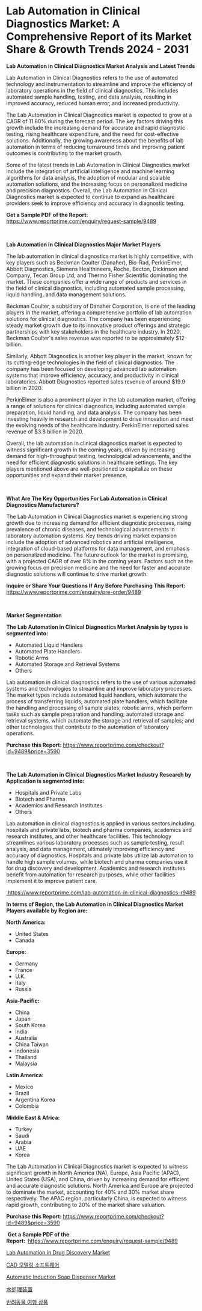 <p><h1>Lab Automation in Clinical Diagnostics Market: A Comprehensive Report of its Market Share & Growth Trends 2024 - 2031</h1></p><p><strong>Lab Automation in Clinical Diagnostics Market Analysis and Latest Trends</strong></p>
<p><p>Lab Automation in Clinical Diagnostics refers to the use of automated technology and instrumentation to streamline and improve the efficiency of laboratory operations in the field of clinical diagnostics. This includes automated sample handling, testing, and data analysis, resulting in improved accuracy, reduced human error, and increased productivity.</p><p>The Lab Automation in Clinical Diagnostics market is expected to grow at a CAGR of 11.80% during the forecast period. The key factors driving this growth include the increasing demand for accurate and rapid diagnostic testing, rising healthcare expenditure, and the need for cost-effective solutions. Additionally, the growing awareness about the benefits of lab automation in terms of reducing turnaround times and improving patient outcomes is contributing to the market growth.</p><p>Some of the latest trends in Lab Automation in Clinical Diagnostics market include the integration of artificial intelligence and machine learning algorithms for data analysis, the adoption of modular and scalable automation solutions, and the increasing focus on personalized medicine and precision diagnostics. Overall, the Lab Automation in Clinical Diagnostics market is expected to continue to expand as healthcare providers seek to improve efficiency and accuracy in diagnostic testing.</p></p>
<p><strong>Get a Sample PDF of the Report:&nbsp;</strong> <a href="https://www.reportprime.com/enquiry/request-sample/9489">https://www.reportprime.com/enquiry/request-sample/9489</a></p>
<p>&nbsp;</p>
<p><strong>Lab Automation in Clinical Diagnostics Major Market Players</strong></p>
<p><p>The lab automation in clinical diagnostics market is highly competitive, with key players such as Beckman Coulter (Danaher), Bio-Rad, PerkinElmer, Abbott Diagnostics, Siemens Healthineers, Roche, Becton, Dickinson and Company, Tecan Group Ltd, and Thermo Fisher Scientific dominating the market. These companies offer a wide range of products and services in the field of clinical diagnostics, including automated sample processing, liquid handling, and data management solutions.</p><p>Beckman Coulter, a subsidiary of Danaher Corporation, is one of the leading players in the market, offering a comprehensive portfolio of lab automation solutions for clinical diagnostics. The company has been experiencing steady market growth due to its innovative product offerings and strategic partnerships with key stakeholders in the healthcare industry. In 2020, Beckman Coulter's sales revenue was reported to be approximately $12 billion.</p><p>Similarly, Abbott Diagnostics is another key player in the market, known for its cutting-edge technologies in the field of clinical diagnostics. The company has been focused on developing advanced lab automation systems that improve efficiency, accuracy, and productivity in clinical laboratories. Abbott Diagnostics reported sales revenue of around $19.9 billion in 2020.</p><p>PerkinElmer is also a prominent player in the lab automation market, offering a range of solutions for clinical diagnostics, including automated sample preparation, liquid handling, and data analysis. The company has been investing heavily in research and development to drive innovation and meet the evolving needs of the healthcare industry. PerkinElmer reported sales revenue of $3.8 billion in 2020.</p><p>Overall, the lab automation in clinical diagnostics market is expected to witness significant growth in the coming years, driven by increasing demand for high-throughput testing, technological advancements, and the need for efficient diagnostic solutions in healthcare settings. The key players mentioned above are well-positioned to capitalize on these opportunities and expand their market presence.</p></p>
<p>&nbsp;</p>
<p><strong>What Are The Key Opportunities For Lab Automation in Clinical Diagnostics Manufacturers?</strong></p>
<p><p>The Lab Automation in Clinical Diagnostics market is experiencing strong growth due to increasing demand for efficient diagnostic processes, rising prevalence of chronic diseases, and technological advancements in laboratory automation systems. Key trends driving market expansion include the adoption of advanced robotics and artificial intelligence, integration of cloud-based platforms for data management, and emphasis on personalized medicine. The future outlook for the market is promising, with a projected CAGR of over 8% in the coming years. Factors such as the growing focus on precision medicine and the need for faster and accurate diagnostic solutions will continue to drive market growth.</p></p>
<p><strong>Inquire or Share Your Questions If Any Before Purchasing This Report:</strong> <a href="https://www.reportprime.com/enquiry/pre-order/9489">https://www.reportprime.com/enquiry/pre-order/9489</a></p>
<p>&nbsp;</p>
<p><strong>Market Segmentation</strong></p>
<p><strong>The Lab Automation in Clinical Diagnostics Market Analysis by types is segmented into:</strong></p>
<p><ul><li>Automated Liquid Handlers</li><li>Automated Plate Handlers</li><li>Robotic Arms</li><li>Automated Storage and Retrieval Systems</li><li>Others</li></ul></p>
<p><p>Lab automation in clinical diagnostics refers to the use of various automated systems and technologies to streamline and improve laboratory processes. The market types include automated liquid handlers, which automate the process of transferring liquids; automated plate handlers, which facilitate the handling and processing of sample plates; robotic arms, which perform tasks such as sample preparation and handling; automated storage and retrieval systems, which automate the storage and retrieval of samples; and other technologies that contribute to the automation of laboratory operations.</p></p>
<p><strong>Purchase this Report:&nbsp;</strong><a href="https://www.reportprime.com/checkout?id=9489&price=3590">https://www.reportprime.com/checkout?id=9489&price=3590</a></p>
<p>&nbsp;</p>
<p><strong>The Lab Automation in Clinical Diagnostics Market Industry Research by Application is segmented into:</strong></p>
<p><ul><li>Hospitals and Private Labs</li><li>Biotech and Pharma</li><li>Academics and Research Institutes</li><li>Others</li></ul></p>
<p><p>Lab automation in clinical diagnostics is applied in various sectors including hospitals and private labs, biotech and pharma companies, academics and research institutes, and other healthcare facilities. This technology streamlines various laboratory processes such as sample testing, result analysis, and data management, ultimately improving efficiency and accuracy of diagnostics. Hospitals and private labs utilize lab automation to handle high sample volumes, while biotech and pharma companies use it for drug discovery and development. Academics and research institutes benefit from automation for research purposes, while other facilities implement it to improve patient care.</p></p>
<p><a href="https://www.reportprime.com/lab-automation-in-clinical-diagnostics-r9489">&nbsp;https://www.reportprime.com/lab-automation-in-clinical-diagnostics-r9489</a></p>
<p><strong>In terms of Region, the Lab Automation in Clinical Diagnostics Market Players available by Region are:</strong></p>
<p>
    <p> <strong> North America: </strong>
        <ul>
            <li>United States</li>
            <li>Canada</li>
        </ul>
        </p> 
    <p> <strong> Europe: </strong>
        <ul>
            <li>Germany</li>
            <li>France</li>
            <li>U.K.</li>
            <li>Italy</li>
            <li>Russia</li>
        </ul>
        </p> 
    <p> <strong> Asia-Pacific: </strong>
        <ul>
            <li>China</li>
            <li>Japan</li>
            <li>South Korea</li>
            <li>India</li>
            <li>Australia</li>
            <li>China Taiwan</li>
            <li>Indonesia</li>
            <li>Thailand</li>
            <li>Malaysia</li>
        </ul>
        </p> 
    <p> <strong> Latin America: </strong>
        <ul>
            <li>Mexico</li>
            <li>Brazil</li>
            <li>Argentina Korea</li>
            <li>Colombia</li>
        </ul>
        </p> 
    <p> <strong> Middle East & Africa: </strong>
        <ul>
            <li>Turkey</li>
            <li>Saudi</li>
            <li>Arabia</li>
            <li>UAE</li>
            <li>Korea</li>
        </ul>
    </p>
    </p>
<p><p>The Lab Automation in Clinical Diagnostics market is expected to witness significant growth in North America (NA), Europe, Asia Pacific (APAC), United States (USA), and China, driven by increasing demand for efficient and accurate diagnostic solutions. North America and Europe are projected to dominate the market, accounting for 40% and 30% market share respectively. The APAC region, particularly China, is expected to witness rapid growth, contributing to 20% of the market share valuation.</p></p>
<p><strong>Purchase this Report: </strong><a href="https://www.reportprime.com/checkout?id=9489&price=3590">https://www.reportprime.com/checkout?id=9489&price=3590</a></p>
<p>&nbsp;<strong>Get a Sample PDF of the Report:&nbsp;&nbsp;</strong><a href="https://www.reportprime.com/enquiry/request-sample/9489">https://www.reportprime.com/enquiry/request-sample/9489</a></p>
<p><strong></strong></p>
<p><p><a href="https://github.com/MyrticeDare2023/Market-Research-Report-List-1/blob/main/lab-automation-in-drug-discovery-market.md">Lab Automation in Drug Discovery Market</a></p><p><a href="https://medium.com/@ukaszduda1/cad-%EB%AA%A8%EB%8D%B8%EB%A7%81-%EC%86%8C%ED%94%84%ED%8A%B8%EC%9B%A8%EC%96%B4-%EC%8B%9C%EC%9E%A5-%EC%8B%9C%EC%9E%A5-%EC%A0%90%EC%9C%A0%EC%9C%A8-%EC%8B%9C%EC%9E%A5-%EB%8F%99%ED%96%A5-%EB%B0%8F-%EB%AF%B8%EB%9E%98-%EC%84%B1%EC%9E%A5-%ED%83%90%EC%83%89-732ee46c4c27">CAD 모델링 소프트웨어</a></p><p><a href="https://issuu.com/reportprime-2/docs/automatic-induction-soap-dispenser-market-size-203">Automatic Induction Soap Dispenser Market</a></p><p><a href="https://github.com/laurenreichert/Market-Research-Report-List-1/blob/main/783488578529.md">水処理装置</a></p><p><a href="https://github.com/joannescott9078/Market-Research-Report-List-1/blob/main/916003373822.md">반려동물 여행 상품</a></p></p>